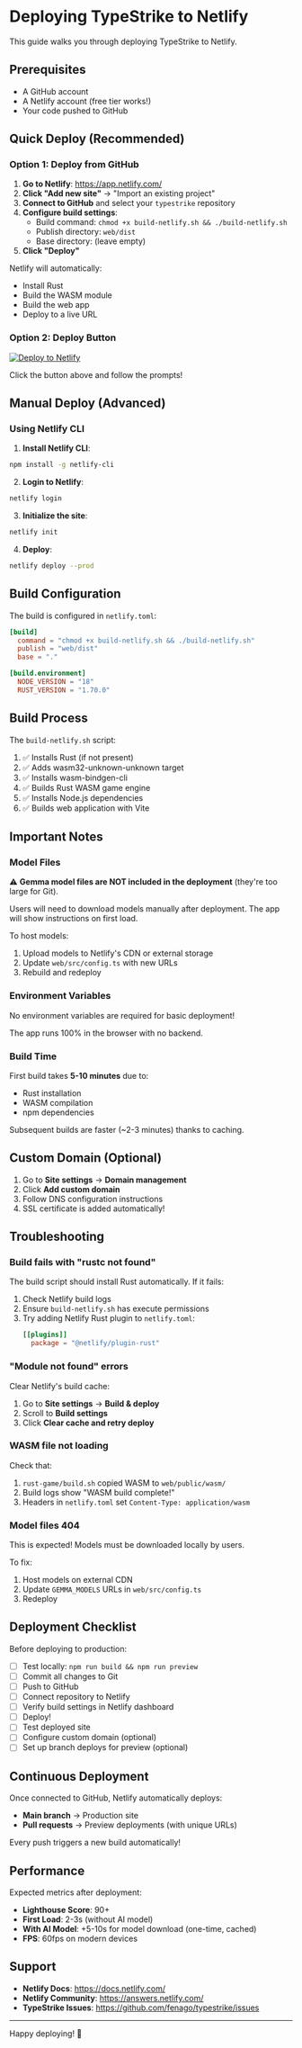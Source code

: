 # Deploying TypeStrike to Netlify

This guide walks you through deploying TypeStrike to Netlify.

## Prerequisites

- A GitHub account
- A Netlify account (free tier works!)
- Your code pushed to GitHub

## Quick Deploy (Recommended)

### Option 1: Deploy from GitHub

1. **Go to Netlify**: https://app.netlify.com/
2. **Click "Add new site"** → "Import an existing project"
3. **Connect to GitHub** and select your `typestrike` repository
4. **Configure build settings**:
   - Build command: `chmod +x build-netlify.sh && ./build-netlify.sh`
   - Publish directory: `web/dist`
   - Base directory: (leave empty)
5. **Click "Deploy"**

Netlify will automatically:
- Install Rust
- Build the WASM module
- Build the web app
- Deploy to a live URL

### Option 2: Deploy Button

[![Deploy to Netlify](https://www.netlify.com/img/deploy/button.svg)](https://app.netlify.com/start/deploy?repository=https://github.com/fenago/typestrike)

Click the button above and follow the prompts!

## Manual Deploy (Advanced)

### Using Netlify CLI

1. **Install Netlify CLI**:
```bash
npm install -g netlify-cli
```

2. **Login to Netlify**:
```bash
netlify login
```

3. **Initialize the site**:
```bash
netlify init
```

4. **Deploy**:
```bash
netlify deploy --prod
```

## Build Configuration

The build is configured in `netlify.toml`:

```toml
[build]
  command = "chmod +x build-netlify.sh && ./build-netlify.sh"
  publish = "web/dist"
  base = "."

[build.environment]
  NODE_VERSION = "18"
  RUST_VERSION = "1.70.0"
```

## Build Process

The `build-netlify.sh` script:
1. ✅ Installs Rust (if not present)
2. ✅ Adds wasm32-unknown-unknown target
3. ✅ Installs wasm-bindgen-cli
4. ✅ Builds Rust WASM game engine
5. ✅ Installs Node.js dependencies
6. ✅ Builds web application with Vite

## Important Notes

### Model Files

⚠️ **Gemma model files are NOT included in the deployment** (they're too large for Git).

Users will need to download models manually after deployment. The app will show instructions on first load.

To host models:
1. Upload models to Netlify's CDN or external storage
2. Update `web/src/config.ts` with new URLs
3. Rebuild and redeploy

### Environment Variables

No environment variables are required for basic deployment!

The app runs 100% in the browser with no backend.

### Build Time

First build takes **5-10 minutes** due to:
- Rust installation
- WASM compilation
- npm dependencies

Subsequent builds are faster (~2-3 minutes) thanks to caching.

## Custom Domain (Optional)

1. Go to **Site settings** → **Domain management**
2. Click **Add custom domain**
3. Follow DNS configuration instructions
4. SSL certificate is added automatically!

## Troubleshooting

### Build fails with "rustc not found"

The build script should install Rust automatically. If it fails:
1. Check Netlify build logs
2. Ensure `build-netlify.sh` has execute permissions
3. Try adding Netlify Rust plugin to `netlify.toml`:
   ```toml
   [[plugins]]
     package = "@netlify/plugin-rust"
   ```

### "Module not found" errors

Clear Netlify's build cache:
1. Go to **Site settings** → **Build & deploy**
2. Scroll to **Build settings**
3. Click **Clear cache and retry deploy**

### WASM file not loading

Check that:
1. `rust-game/build.sh` copied WASM to `web/public/wasm/`
2. Build logs show "WASM build complete!"
3. Headers in `netlify.toml` set `Content-Type: application/wasm`

### Model files 404

This is expected! Models must be downloaded locally by users.

To fix:
1. Host models on external CDN
2. Update `GEMMA_MODELS` URLs in `web/src/config.ts`
3. Redeploy

## Deployment Checklist

Before deploying to production:

- [ ] Test locally: `npm run build && npm run preview`
- [ ] Commit all changes to Git
- [ ] Push to GitHub
- [ ] Connect repository to Netlify
- [ ] Verify build settings in Netlify dashboard
- [ ] Deploy!
- [ ] Test deployed site
- [ ] Configure custom domain (optional)
- [ ] Set up branch deploys for preview (optional)

## Continuous Deployment

Once connected to GitHub, Netlify automatically deploys:
- **Main branch** → Production site
- **Pull requests** → Preview deployments (with unique URLs)

Every push triggers a new build automatically!

## Performance

Expected metrics after deployment:
- **Lighthouse Score**: 90+
- **First Load**: 2-3s (without AI model)
- **With AI Model**: +5-10s for model download (one-time, cached)
- **FPS**: 60fps on modern devices

## Support

- **Netlify Docs**: https://docs.netlify.com/
- **Netlify Community**: https://answers.netlify.com/
- **TypeStrike Issues**: https://github.com/fenago/typestrike/issues

---

Happy deploying! 🚀
